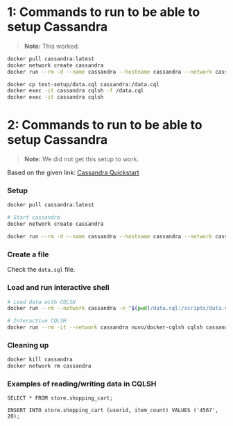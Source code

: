 # 1: Commands to run to be able to setup Cassandra

> **Note:** This worked.

```sh
docker pull cassandra:latest
docker network create cassandra
docker run --rm -d --name cassandra --hostname cassandra --network cassandra cassandra
```

```sh
docker cp test-setup/data.cql cassandra:/data.cql
docker exec -it cassandra cqlsh -f /data.cql
docker exec -it cassandra cqlsh
```

# 2: Commands to run to be able to setup Cassandra

> **Note:** We did not get this setup to work.

Based on the given link: [Cassandra Quickstart](https://cassandra.apache.org/_/quickstart.html)

### Setup

```sh
docker pull cassandra:latest
```

```sh
# Start cassandra
docker network create cassandra

docker run --rm -d --name cassandra --hostname cassandra --network cassandra cassandra
```

### Create a file

Check the `data.sql` file.

### Load and run interactive shell

```sh
# Load data with CQLSH
docker run --rm --network cassandra -v "$(pwd)/data.cql:/scripts/data.cql" -e CQLSH_HOST=cassandra -e CQLSH_PORT=9042 -e CQLVERSION=3.4.6 nuvo/docker-cqlsh
```

```sh
# Interactive CQLSH
docker run --rm -it --network cassandra nuvo/docker-cqlsh cqlsh cassandra 9042 --cqlversion='3.4.5'
```

### Cleaning up

```sh
docker kill cassandra
docker network rm cassandra
```

### Examples of reading/writing data in CQLSH

```cql
SELECT * FROM store.shopping_cart;
```

```cql
INSERT INTO store.shopping_cart (userid, item_count) VALUES ('4567', 20);
```
